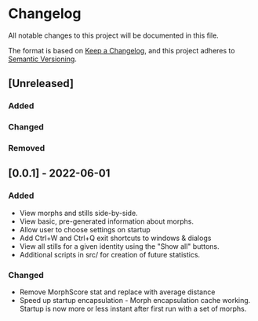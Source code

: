 # Changelog
All notable changes to this project will be documented in this file.

The format is based on [Keep a Changelog](https://keepachangelog.com/en/1.0.0/),
and this project adheres to [Semantic Versioning](https://semver.org/spec/v2.0.0.html).

## [Unreleased]
### Added

### Changed

### Removed

## [0.0.1] - 2022-06-01
### Added
- View morphs and stills side-by-side.
- View basic, pre-generated information about morphs.
- Allow user to choose settings on startup
- Add Ctrl+W and Ctrl+Q exit shortcuts to windows & dialogs
- View all stills for a given identity using the "Show all" buttons.
- Additional scripts in src/ for creation of future statistics.

### Changed
- Remove MorphScore stat and replace with average distance
- Speed up startup encapsulation - Morph encapsulation cache working. Startup is now more or less instant after first run with a set of morphs.


